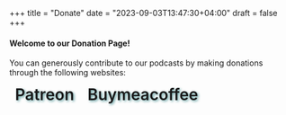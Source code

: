 +++
title = "Donate"
date = "2023-09-03T13:47:30+04:00"
draft = false
+++

#### Welcome to our Donation Page!

You can generously contribute to our podcasts by making donations through the following websites:

<a href="https://www.patreon.com" target="_blank" style="font-weight: 600; transition: .5s; text-decoration: none; font-size: 28px; text-shadow: 2px 2px 4px cadetblue; margin-inline: 10px;">Patreon</a>
<a href="https://www.buymeacoffee.com" target="_blank" style="font-weight: 600; transition: .5s; text-decoration: none; font-size: 28px; text-shadow: 2px 2px 4px cadetblue; margin-inline: 10px;">Buymeacoffee</a>
